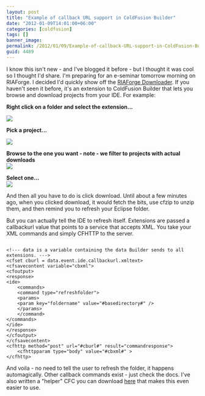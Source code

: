```yaml
---
layout: post
title: "Example of callback URL support in ColdFusion Builder"
date: "2012-01-09T14:01:00+06:00"
categories: [coldfusion]
tags: []
banner_image: 
permalink: /2012/01/09/Example-of-callback-URL-support-in-ColdFusion-Builder
guid: 4489
---
```


I know this isn't new - and I've blogged it before - but I thought it was cool so I thought I'd share. I'm preparing for an e-seminar tomorrow morning on RIAForge. I decided I'd quickly show off the <a href="http://riaforgedownloader.riaforge.org/">RIAForge Downloader</a>. If you haven't seen it before, it's an extension to ColdFusion Builder that lets you browse and download projects from your IDE. For example:
<!--more-->
<p>

<b>Right click on a folder and select the extension...</b><br/>

<img src="https://static.raymondcamden.com/images/ScreenClip9.png" />

<p>

<b>Pick a project...</b><br/>

<img src="https://static.raymondcamden.com/images/ScreenClip10.png" />

<p>

<b>Browse to the one you want - note - we filter to projects with actual downloads</b><br/>
<img src="https://static.raymondcamden.com/images/ScreenClip11.png" />

<p>

<b>Select one...</b><br/>
<img src="https://static.raymondcamden.com/images/ScreenClip12.png" />

<p>

And then all you have to do is click download. Until about a few minutes ago, when you clicked download, it would fetch the bits, use cfzip to unzip them, and then remind you to refresh your Eclipse folder. 

<p>

But you can actually tell the IDE to refresh itself. Extensions are passed a callbackurl value that points to a service that accepts XML. You take your XML commands and simply CFHTTP to the server.

<p>

<code>
&lt;!--- data is a variable containing the data Builder sends to all extensions. ---&gt;
&lt;cfset cburl = data.event.ide.callbackurl.xmltext&gt;
&lt;cfsavecontent variable="cbxml"&gt;
&lt;cfoutput&gt;
&lt;response&gt;
&lt;ide&gt;
	&lt;commands&gt;
	&lt;command type="refreshfolder"&gt;
	&lt;params&gt;
	&lt;param key="foldername" value="#basedirectory#" /&gt;
	&lt;/params&gt;
	&lt;/command&gt;
&lt;/commands&gt;
&lt;/ide&gt;
&lt;/response&gt;
&lt;/cfoutput&gt;
&lt;/cfsavecontent&gt;
&lt;cfhttp method="post" url="#cburl#" result="commandresponse"&gt;
	&lt;cfhttpparam type="body" value="#cbxml#" &gt;
&lt;/cfhttp&gt;
</code>

<p>

And voila - no need to tell the user to refresh the folder, it happens automagically. Other callback commands exist - just check the docs. I've also written a "helper" CFC you can download <a href="http://builderhelper.riaforge.org/">here</a> that makes this even easier to use.